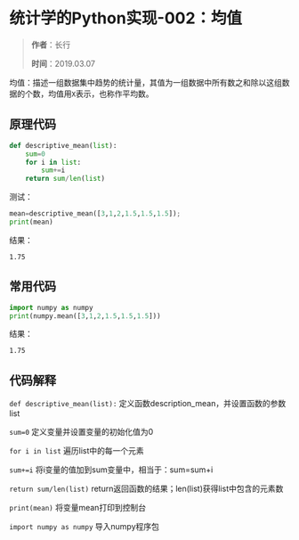 # 统计学的Python实现-002：均值

> **作者**：长行
>
> **时间**：2019.03.07

均值：描述一组数据集中趋势的统计量，其值为一组数据中所有数之和除以这组数据的个数，均值用```X```表示，也称作平均数。

## 原理代码

```python
def descriptive_mean(list):
    sum=0
    for i in list:
        sum+=i
    return sum/len(list)
```

测试：

```python
mean=descriptive_mean([3,1,2,1.5,1.5,1.5]);
print(mean)
```

结果：

```
1.75
```

## 常用代码
```python
import numpy as numpy
print(numpy.mean([3,1,2,1.5,1.5,1.5]))
```

结果：

```
1.75
```

## 代码解释

```def descriptive_mean(list):``` 定义函数description_mean，并设置函数的参数list

```sum=0``` 定义变量并设置变量的初始化值为0

```for i in list``` 遍历list中的每一个元素

```sum+=i``` 将i变量的值加到sum变量中，相当于：sum=sum+i

```return sum/len(list)``` return返回函数的结果；len(list)获得list中包含的元素数

```print(mean)``` 将变量mean打印到控制台

```import numpy as numpy``` 导入numpy程序包